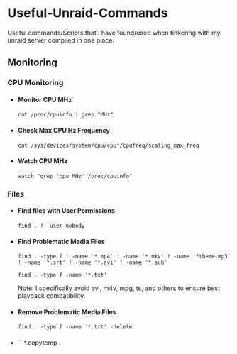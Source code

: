 # Useful-Unraid-Commands
Useful commands/Scripts that I have found/used when tinkering with my unraid server compiled in one place.  

## Monitoring
### CPU Monitoring

 - #### Monitor CPU MHz
   `cat /proc/cpuinfo | grep "MHz" `

- #### Check Max CPU Hz Frequency
  `cat /sys/devices/system/cpu/cpu*/cpufreq/scaling_max_freq `
  
- #### Watch CPU MHz
  `watch "grep 'cpu MHz' /proc/cpuinfo"`

### Files

- #### Find files with User Permissions
  `find . ! -user nobody`

- #### Find Problematic Media Files
  `find . -type f ! -name '*.mp4' ! -name '*.mkv' ! -name '*theme.mp3' ! -name '*.srt' ! -name '*.avi' ! -name '*.sub'`
  
  `find . -type f -name '*.txt'`
  
  Note: I specifically avoid avi, m4v, mpg, ts, and others to ensure best playback compatibility.
  
- #### Remove Problematic Media Files
  `find . -type f -name '*.txt' -delete`
  
- #### 
  ``
*.copytemp .
